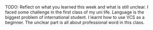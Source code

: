 TODO: Reflect on what you learned this week and what is still unclear.
I  faced some challenge in the first class of my uni life. Language is the biggest problem of international student.
I learnt how to use VCS as a beginner.
The unclear part is all about professional word in this class.